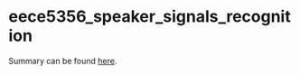 # eece5356_speaker_signals_recognition

Summary can be found [here](https://github.com/KhaiTTNguyen/eece5356_dsp/blob/main/speaker-recognition-project/TuanKhaiNguyen_SpeakerSignalRecognition.pdf). 
